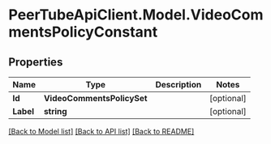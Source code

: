 # PeerTubeApiClient.Model.VideoCommentsPolicyConstant

## Properties

Name | Type | Description | Notes
------------ | ------------- | ------------- | -------------
**Id** | **VideoCommentsPolicySet** |  | [optional] 
**Label** | **string** |  | [optional] 

[[Back to Model list]](../README.md#documentation-for-models) [[Back to API list]](../README.md#documentation-for-api-endpoints) [[Back to README]](../README.md)

